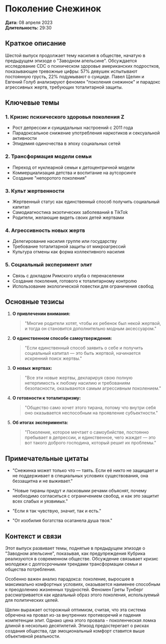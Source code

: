# Поколение Снежинок

**Дата:** 08 апреля 2023  
**Длительность:** 29:30

## Краткое описание

Шестой выпуск продолжает тему насилия в обществе, начатую в предыдущем эпизоде о "Заводном апельсине". Обсуждается исследование CDC о психическом здоровье американских подростков, показывающее тревожные цифры: 57% девушек испытывают постоянную грусть, 22% подумывают о суициде. Павел Щелин и Евгений Голуб анализируют феномен "поколения снежинок" и парадокс агрессивных жертв, требующих тоталитарной защиты.

## Ключевые темы

### 1. Кризис психического здоровья поколения Z
- Рост депрессии и суицидальных настроений с 2011 года
- Парадоксальное снижение употребления наркотиков и сексуальной активности
- Эпидемия одиночества в эпоху социальных сетей

### 2. Трансформация модели семьи
- Переход от нуклеарной семьи к детоцентричной модели
- Коммерциализация детства и воспитание на аутсорсинге
- Создание "непоротого поколения"

### 3. Культ жертвенности
- Жертвенный статус как единственный способ получить социальный капитал
- Самодиагностика экзотических заболеваний в TikTok
- Родители, желающие видеть своих детей жертвами

### 4. Агрессивность новых жертв
- Делегирование насилия группе или государству
- Требование тоталитарной защиты от микроагрессий
- Культура отмены как форма коллективного насилия

### 5. Социальный эксперимент элит
- Связь с докладом Римского клуба о перенаселении
- Создание поколения, готового к тоталитарному контролю
- Использование экологической повестки для ограничения свобод

## Основные тезисы

1. **О привлечении внимания:**
   > "Многие родители хотят, чтобы их ребенок был некой жертвой, и тогда он становится дополнительно модным аксессуаром."

2. **О единственном способе самоутверждения:**
   > "Если единственный способ заявить о себе и получить социальный капитал — это быть жертвой, начинается искренний поиск жертвы."

3. **О новых жертвах:**
   > "Все эти новые жертвы, декларируя свою полную нетерпимость к любому насилию и требованиям безопасности, оказываются самым агрессивным поколением."

4. **О готовности к тоталитаризму:**
   > "Общество само хочет этого тирана, потому что внутри себя оно оказывается неспособным на проявление субъектности."

5. **Об итогах эксперимента:**
   > "Поколение, которое мечтает о самоубийстве, постоянно пребывает в депрессии, и единственное, чего жаждет — это вот такого доброго господина, который решит их проблемы."

## Примечательные цитаты

- "Снежинка может только что — таять. Если её никто не защищает и не поддерживает в специальных условиях существования, она беззащитна и не выживает."

- "Новые тираны придут и ласковыми речами объяснят, почему необходимо согласиться с ограничением свобод, и как это защитит всех слабых и уязвимых."

- "Если я так чувствую, значит, так и есть."

- "От изобилия богатства осатанела душа твоя."

## Контекст и связи

Этот выпуск развивает темы, поднятые в предыдущем эпизоде о "Заводном апельсине", показывая, как предупреждения Кубрика реализуются в современном обществе. Обсуждение связывает кризис молодежи с долгосрочными трендами трансформации семьи и общества потребления.

Особенно важен анализ парадокса: поколение, выросшее в максимально комфортных условиях, оказывается наименее способным к преодолению жизненных трудностей. Феномен Греты Тунберг рассматривается как идеальный образ этого поколения, используемый для политических целей.

Щелин выражает осторожный оптимизм, считая, что эта система обречена на провал из-за внутренних противоречий и падения компетенции элит. Однако цена этого провала - поколенческая ломка длиной в несколько десятилетий. Эпизод предостерегает о рисках создания общества, где эмоциональный комфорт ставится выше объективной реальности.